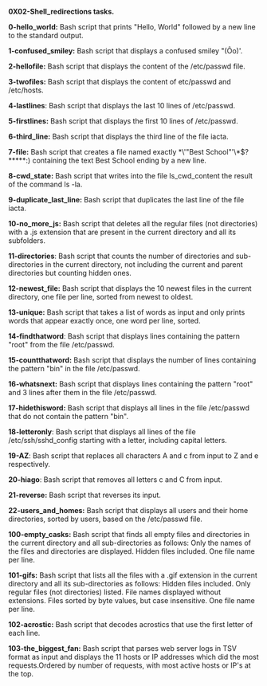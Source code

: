 **0X02-Shell_redirections tasks.**

**0-hello_world:** Bash script that prints "Hello, World" followed by a new line to the standard output.

**1-confused_smiley:** Bash script that displays a confused smiley "(Ôo)'.

**2-hellofile:** Bash script that displays the content of the /etc/passwd file.

**3-twofiles:** Bash script that displays the content of etc/passwd and /etc/hosts.

**4-lastlines**: Bash script that displays the last 10 lines of /etc/passwd.

**5-firstlines:** Bash script that displays the first 10 lines of /etc/passwd.

**6-third_line:** Bash script that displays the third line of the file iacta.

**7-file:** Bash script that creates a file named exactly \*\\'"Best School"\'\\*$\?\*\*\*\*\*:) containing the text Best School ending by a new line.

**8-cwd_state:** Bash script that writes into the file ls_cwd_content the result of the command ls -la.

**9-duplicate_last_line:** Bash script that duplicates the last line of the file iacta.

**10-no_more_js:** Bash script that deletes all the regular files (not directories) with a .js extension that are present in the current directory and all its subfolders.

**11-directories**: Bash script that counts the number of directories and sub-directories in the current directory, not including the current and parent directories but counting hidden ones.

**12-newest_file:** Bash script that displays the 10 newest files in the current directory, one file per line, sorted from newest to oldest.

**13-unique:** Bash script that takes a list of words as input and only prints words that appear exactly once, one word per line, sorted.

**14-findthatword**: Bash script that displays lines containing the pattern "root" from the file /etc/passwd.

**15-countthatword:** Bash script that displays the number of lines containing the pattern "bin" in the file /etc/passwd.

**16-whatsnext:** Bash script that displays lines containing the pattern "root" and 3 lines after them in the file /etc/passwd.

**17-hidethisword:** Bash script that displays all lines in the file /etc/passwd that do not contain the pattern "bin".

**18-letteronly**: Bash script that displays all lines of the file /etc/ssh/sshd_config starting with a letter, including capital letters.

**19-AZ**: Bash script that replaces all characters A and c from input to Z and e respectively.

**20-hiago**: Bash script that removes all letters c and C from input.

**21-reverse:** Bash script that reverses its input.

**22-users_and_homes:** Bash script that displays all users and their home directories, sorted by users, based on the /etc/passwd file.

**100-empty_casks:** Bash script that finds all empty files and directories in the current directory and all sub-directories as follows:
Only the names of the files and directories are displayed.
Hidden files included.
One file name per line.

**101-gifs:** Bash script that lists all the files with a .gif extension in the current directory and all its sub-directories as follows:
Hidden files included.
Only regular files (not directories) listed.
File names displayed without extensions.
Files sorted by byte values, but case insensitive.
One file name per line.

**102-acrostic:** Bash script that decodes acrostics that use the first letter of each line.

**103-the_biggest_fan:** Bash script that parses web server logs in TSV format as input and displays the 11 hosts or IP addresses which did the most requests.Ordered by number of requests, with most active hosts or IP's at the top.
